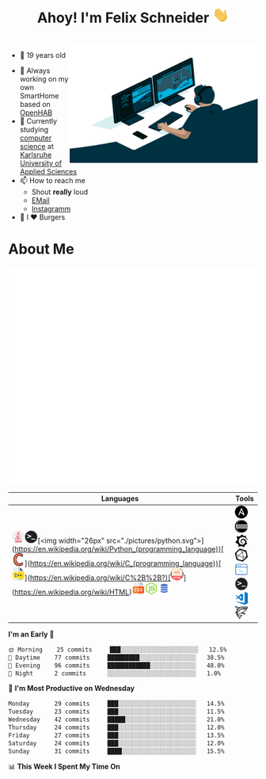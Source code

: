 <h1 align="center">Ahoy! I'm Felix Schneider</a> <img src="./pictures/hi.gif" height="32" /></h1>

<br/>


<img align="right" alt="GIF" src="./pictures/code.gif" width="380" height="240" />

- 🎇 19 years old
<!-- - 🚀 Based in [Karlsruhe in Germany](https://goo.gl/maps/unW9bkUYoSNktofa8) -->
- 🔭 Always working on my own SmartHome based on [OpenHAB](https://www.openhab.org/)
- 📖 Currently studying [computer science](https://www.hs-karlsruhe.de/en/faculties/computer-science-business-information-systems/bachelor/computer-science-bachelor) at [Karlsruhe University of Applied Sciences](https://www.hs-karlsruhe.de/en/)
- 📫 How to reach me
  - Shout **really** loud
  - [EMail](mailto:fs@felix-schneider.org)
  - [Instagramm](https://www.instagram.com/felix.schndr/)
- 🍔 I ♥ Burgers

# About Me
<img src="./pictures/metrics.svg">

| Languages                                                                                                                                                                                                                                                                                                                                                                                                                                                                                                                                                                                                                                                                                                                                                                                                                                           | Tools                                                                                                                                                                                                                                                                                                                                                                                                                                                                                                                                                                                                                                                           |
| --------------------------------------------------------------------------------------------------------------------------------------------------------------------------------------------------------------------------------------------------------------------------------------------------------------------------------------------------------------------------------------------------------------------------------------------------------------------------------------------------------------------------------------------------------------------------------------------------------------------------------------------------------------------------------------------------------------------------------------------------------------------------------------------------------------------------------------------------- | --------------------------------------------------------------------------------------------------------------------------------------------------------------------------------------------------------------------------------------------------------------------------------------------------------------------------------------------------------------------------------------------------------------------------------------------------------------------------------------------------------------------------------------------------------------------------------------------------------------------------------------------------------------- |
| [<img width="26px" src="./pictures/java.svg">](https://en.wikipedia.org/wiki/Java_Development_Kit)[<img width="26px" src="./pictures/terminal.png">](https://en.wikipedia.org/wiki/Bash_(Unix_shell))[<img width="26px" src="./pictures/python.svg">](https://en.wikipedia.org/wiki/Python_(programming_language))[<img width="26px" src="./pictures/c.svg">](https://en.wikipedia.org/wiki/C_(programming_language))[<img width="26px" src="./pictures/c++.svg">](https://en.wikipedia.org/wiki/C%2B%2B?)[<img width="26px" src="./pictures/html.svg">](https://en.wikipedia.org/wiki/HTML)[<img width="26px" src="./pictures/css.svg">](https://en.wikipedia.org/wiki/CSS/)[<img width="26px" src="./pictures/js.svg">](https://en.wikipedia.org/wiki/JavaScript)[<img width="26px" src="./pictures/sql.png">](https://en.wikipedia.org/wiki/SQL) | [<img width="26px" src="./pictures/ansible.svg">](https://www.ansible.com/)[<img width="26px" src="./pictures/eclipseide.svg">](https://www.eclipse.org/)[<img width="26px" src="./pictures/grafana.svg">](https://grafana.com/grafana)[<img width="26px" src="./pictures/influxdb.svg">](https://www.influxdata.com/)[<img width="26px" src="./pictures/kitty.svg">](http://www.9bis.net/kitty/#!index.md)[<img width="26px" src="./pictures/terminal.png">](https://github.com/Trysupe/bashrc)[<img width="26px" src="./pictures/vscode.png">](https://code.visualstudio.com/)[<img width="26px" src="./pictures/wireshark.svg">](https://www.wireshark.org/) |

<!--## Languages

[<img width="26px" src="./pictures/java.svg">](https://en.wikipedia.org/wiki/Java_Development_Kit)
[<img width="26px" src="./pictures/terminal.png">](https://en.wikipedia.org/wiki/Bash_(Unix_shell))
[<img width="26px" src="./pictures/python.svg">](https://en.wikipedia.org/wiki/Python_(programming_language))
[<img width="26px" src="./pictures/c.svg">](https://en.wikipedia.org/wiki/C_(programming_language))
[<img width="26px" src="./pictures/c++.svg">](https://en.wikipedia.org/wiki/C%2B%2B?)
[<img width="26px" src="./pictures/html.svg">](https://en.wikipedia.org/wiki/HTML)
[<img width="26px" src="./pictures/css.svg">](https://en.wikipedia.org/wiki/CSS/)
[<img width="26px" src="./pictures/js.svg">](https://en.wikipedia.org/wiki/JavaScript)
[<img width="26px" src="./pictures/sql.png">](https://en.wikipedia.org/wiki/SQL)
*English & German*


## Tools

[<img width="26px" src="./pictures/ansible.svg">](https://www.ansible.com/)
[<img width="26px" src="./pictures/eclipseide.svg">](https://www.eclipse.org/)
[<img width="26px" src="./pictures/grafana.svg">](https://grafana.com/grafana)
[<img width="26px" src="./pictures/influxdb.svg">](https://www.influxdata.com/)
[<img width="26px" src="./pictures/kitty.svg">](http://www.9bis.net/kitty/#!index.md)
[<img width="26px" src="./pictures/terminal.png">](https://github.com/Trysupe/bashrc)
[<img width="26px" src="./pictures/vscode.png">](https://code.visualstudio.com/)
[<img width="26px" src="./pictures/wireshark.svg">](https://www.wireshark.org/)
-->
<!--
- [<img width="26px" src="./pictures/ansible.svg">](https://www.ansible.com/) [Ansible](https://www.ansible.com/)
- [<img width="26px" src="./pictures/eclipseide.svg">](https://www.eclipse.org/) [Eclipse](https://www.eclipse.org/)
- [<img width="26px" src="./pictures/grafana.svg">](https://grafana.com/grafana) [Grafana](https://grafana.com/grafana)
- [<img width="26px" src="./pictures/influxdb.svg">](https://www.influxdata.com/) [InfluxDB](https://www.influxdata.com/)
- [<img width="26px" src="./pictures/kitty.svg">](http://www.9bis.net/kitty/#!index.md) [Kitty (An improved version of the SSH client Putty)](http://www.9bis.net/kitty/#!index.md)
- [<img width="26px" src="./pictures/terminal.png">](https://github.com/Trysupe/bashrc) [My own loved bash aliases and functions](https://github.com/Trysupe/bashrc)
- [<img width="26px" src="./pictures/vscode.png">](https://code.visualstudio.com/) [Visual Studio Code](https://code.visualstudio.com/)
  - Tools
    - [Autocompletion](https://marketplace.visualstudio.com/items?itemName=TabNine.tabnine-vscode)
    - [HTML Live Server](https://marketplace.visualstudio.com/items?itemName=ritwickdey.LiveServer)
    - [OpenHAB](https://marketplace.visualstudio.com/items?itemName=openhab.openhab)
    - [OpenHAB Alignment](https://marketplace.visualstudio.com/items?itemName=max-beckenbauer.oh-alignment-tool)
    - [Settings Sync](https://marketplace.visualstudio.com/items?itemName=Shan.code-settings-sync)
    - [SSH FS](https://marketplace.visualstudio.com/items?itemName=Kelvin.vscode-sshfs)
  - Visual Improvements
    - [Bracket Colorizer](https://marketplace.visualstudio.com/items?itemName=CoenraadS.bracket-pair-colorizer-2)
    - [Icons](https://marketplace.visualstudio.com/items?itemName=vscode-icons-team.vscode-icons)
    - [Theme](https://marketplace.visualstudio.com/items?itemName=Equinusocio.vsc-material-theme)
    - [PDF Viewer](https://marketplace.visualstudio.com/items?itemName=tomoki1207.pdf)
- [<img width="26px" src="./pictures/wireshark.svg">](https://www.wireshark.org/) [Wireshark](https://www.wireshark.org/)
-->

<!--## About Me
|                                                                                                                              **My GitHub Stats**                                                                                                                               |                                                                                                                     **Music**                                                                                                                      |
| :----------------------------------------------------------------------------------------------------------------------------------------------------------------------------------------------------------------------------------------------------------------------------: | :------------------------------------------------------------------------------------------------------------------------------------------------------------------------------------------------------------------------------------------------: |
| <img alt="My GitHub Stats" src="https://github-readme-stats.codestackr.vercel.app/api?username=Trysupe&show_icons=true&hide_border=true&theme=radical&hide=stars&count_private=true&hide_title=true" width="700" /> <br /> ( This doesn't include my repositories at work :/ ) | I ♥ listening to music.  <br /> Enjoy with me the track I'm currently jamming to: [<img src="https://novatorem.trysupe.vercel.app/api/spotify" alt="Felix Schneider Spotify Playing" width="350" />](https://open.spotify.com/user/outside-120-de) |  |

<!--START_SECTION:waka-->
**I'm an Early 🐤** 

```text
🌞 Morning    25 commits     ███░░░░░░░░░░░░░░░░░░░░░░   12.5% 
🌆 Daytime    77 commits     █████████░░░░░░░░░░░░░░░░   38.5% 
🌃 Evening    96 commits     ████████████░░░░░░░░░░░░░   48.0% 
🌙 Night      2 commits      ░░░░░░░░░░░░░░░░░░░░░░░░░   1.0%

```
📅 **I'm Most Productive on Wednesday** 

```text
Monday       29 commits     ███░░░░░░░░░░░░░░░░░░░░░░   14.5% 
Tuesday      23 commits     ███░░░░░░░░░░░░░░░░░░░░░░   11.5% 
Wednesday    42 commits     █████░░░░░░░░░░░░░░░░░░░░   21.0% 
Thursday     24 commits     ███░░░░░░░░░░░░░░░░░░░░░░   12.0% 
Friday       27 commits     ███░░░░░░░░░░░░░░░░░░░░░░   13.5% 
Saturday     24 commits     ███░░░░░░░░░░░░░░░░░░░░░░   12.0% 
Sunday       31 commits     ████░░░░░░░░░░░░░░░░░░░░░   15.5%

```


📊 **This Week I Spent My Time On** 

```text
```


<!--END_SECTION:waka-->


